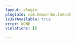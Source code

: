 ```yaml
---
layout: plugin
pluginId: com.bmuschko.tomcat
isJarAvailable: true
error: NONE
violations: []

---
```

